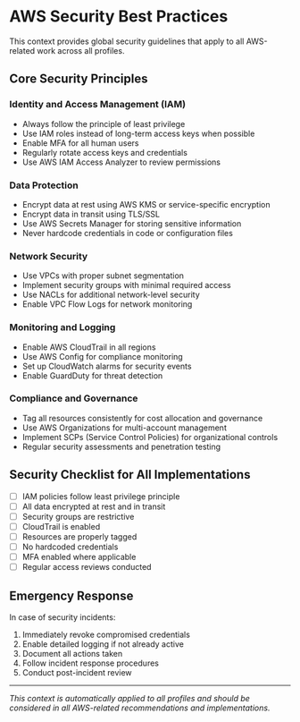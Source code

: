 # AWS Security Best Practices

This context provides global security guidelines that apply to all AWS-related work across all profiles.

## Core Security Principles

### Identity and Access Management (IAM)
- Always follow the principle of least privilege
- Use IAM roles instead of long-term access keys when possible
- Enable MFA for all human users
- Regularly rotate access keys and credentials
- Use AWS IAM Access Analyzer to review permissions

### Data Protection
- Encrypt data at rest using AWS KMS or service-specific encryption
- Encrypt data in transit using TLS/SSL
- Use AWS Secrets Manager for storing sensitive information
- Never hardcode credentials in code or configuration files

### Network Security
- Use VPCs with proper subnet segmentation
- Implement security groups with minimal required access
- Use NACLs for additional network-level security
- Enable VPC Flow Logs for network monitoring

### Monitoring and Logging
- Enable AWS CloudTrail in all regions
- Use AWS Config for compliance monitoring
- Set up CloudWatch alarms for security events
- Enable GuardDuty for threat detection

### Compliance and Governance
- Tag all resources consistently for cost allocation and governance
- Use AWS Organizations for multi-account management
- Implement SCPs (Service Control Policies) for organizational controls
- Regular security assessments and penetration testing

## Security Checklist for All Implementations

- [ ] IAM policies follow least privilege principle
- [ ] All data encrypted at rest and in transit
- [ ] Security groups are restrictive
- [ ] CloudTrail is enabled
- [ ] Resources are properly tagged
- [ ] No hardcoded credentials
- [ ] MFA enabled where applicable
- [ ] Regular access reviews conducted

## Emergency Response

In case of security incidents:
1. Immediately revoke compromised credentials
2. Enable detailed logging if not already active
3. Document all actions taken
4. Follow incident response procedures
5. Conduct post-incident review

---
*This context is automatically applied to all profiles and should be considered in all AWS-related recommendations and implementations.*

